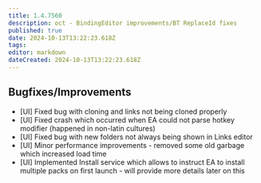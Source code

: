 ```yaml
---
title: 1.4.7560
description: oct - BindingEditor improvements/BT ReplaceId fixes
published: true
date: 2024-10-13T13:22:23.618Z
tags: 
editor: markdown
dateCreated: 2024-10-13T13:22:23.618Z
---
```


## Bugfixes/Improvements

- [UI] Fixed bug with cloning and links not being cloned properly
- [UI] Fixed crash which occurred when EA could not parse hotkey modifier (happened in non-latin cultures)
- [UI] Fixed bug with new folders not always being shown in Links editor
- [UI] Minor performance improvements - removed some old garbage which increased load time
- [UI] Implemented Install service which allows to instruct EA to install multiple packs on first launch - will provide more details later on this

